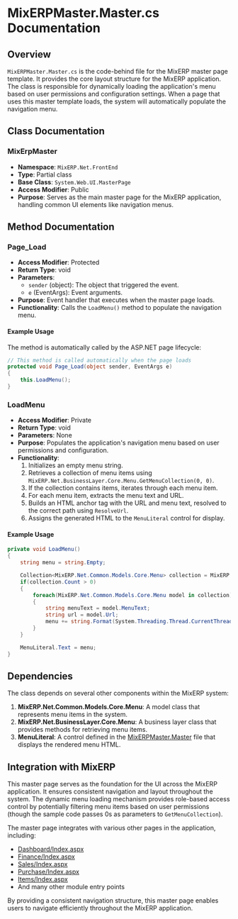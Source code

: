 # MixERPMaster.Master.cs Documentation

## Overview

`MixERPMaster.Master.cs` is the code-behind file for the MixERP master page template. It provides the core layout structure for the MixERP application. The class is responsible for dynamically loading the application's menu based on user permissions and configuration settings. When a page that uses this master template loads, the system will automatically populate the navigation menu.

## Class Documentation

### MixErpMaster

- **Namespace**: `MixERP.Net.FrontEnd`
- **Type**: Partial class
- **Base Class**: `System.Web.UI.MasterPage`
- **Access Modifier**: Public
- **Purpose**: Serves as the main master page for the MixERP application, handling common UI elements like navigation menus.

## Method Documentation

### Page_Load

- **Access Modifier**: Protected
- **Return Type**: void
- **Parameters**:
  - `sender` (object): The object that triggered the event.
  - `e` (EventArgs): Event arguments.
- **Purpose**: Event handler that executes when the master page loads.
- **Functionality**: Calls the `LoadMenu()` method to populate the navigation menu.

#### Example Usage

The method is automatically called by the ASP.NET page lifecycle:

```csharp
// This method is called automatically when the page loads
protected void Page_Load(object sender, EventArgs e)
{
    this.LoadMenu();
}
```

### LoadMenu

- **Access Modifier**: Private
- **Return Type**: void
- **Parameters**: None
- **Purpose**: Populates the application's navigation menu based on user permissions and configuration.
- **Functionality**:
  1. Initializes an empty menu string.
  2. Retrieves a collection of menu items using `MixERP.Net.BusinessLayer.Core.Menu.GetMenuCollection(0, 0)`.
  3. If the collection contains items, iterates through each menu item.
  4. For each menu item, extracts the menu text and URL.
  5. Builds an HTML anchor tag with the URL and menu text, resolved to the correct path using `ResolveUrl`.
  6. Assigns the generated HTML to the `MenuLiteral` control for display.

#### Example Usage

```csharp
private void LoadMenu()
{
    string menu = string.Empty;

    Collection<MixERP.Net.Common.Models.Core.Menu> collection = MixERP.Net.BusinessLayer.Core.Menu.GetMenuCollection(0, 0);
    if(collection.Count > 0)
    {
        foreach(MixERP.Net.Common.Models.Core.Menu model in collection)
        {
            string menuText = model.MenuText;
            string url = model.Url;
            menu += string.Format(System.Threading.Thread.CurrentThread.CurrentCulture, "<a href='{0}' title='{1}'>{1}</a>", ResolveUrl(url), menuText);
        }
    }

    MenuLiteral.Text = menu;
}
```

## Dependencies

The class depends on several other components within the MixERP system:

1. **MixERP.Net.Common.Models.Core.Menu**: A model class that represents menu items in the system.
2. **MixERP.Net.BusinessLayer.Core.Menu**: A business layer class that provides methods for retrieving menu items.
3. **MenuLiteral**: A control defined in the [MixERPMaster.Master](MixERPMaster.Master.md) file that displays the rendered menu HTML.

## Integration with MixERP

This master page serves as the foundation for the UI across the MixERP application. It ensures consistent navigation and layout throughout the system. The dynamic menu loading mechanism provides role-based access control by potentially filtering menu items based on user permissions (though the sample code passes 0s as parameters to `GetMenuCollection`).

The master page integrates with various other pages in the application, including:
- [Dashboard/Index.aspx](Dashboard/Index.aspx.md)
- [Finance/Index.aspx](Finance/Index.aspx.md)
- [Sales/Index.aspx](Sales/Index.aspx.md)
- [Purchase/Index.aspx](Purchase/Index.aspx.md)
- [Items/Index.aspx](Items/Index.aspx.md)
- And many other module entry points

By providing a consistent navigation structure, this master page enables users to navigate efficiently throughout the MixERP application.